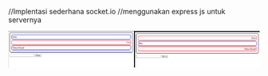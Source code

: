 //Implentasi sederhana socket.io
//menggunakan express js untuk servernya

![Nama Gambar](img/image.png)